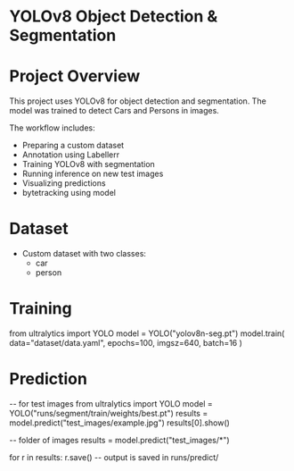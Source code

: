 # YOLOv8 Object Detection & Segmentation

# Project Overview

This project uses YOLOv8 for object detection and segmentation.
The model was trained to detect Cars and Persons in images.

The workflow includes:

- Preparing a custom dataset
- Annotation using Labellerr
- Training YOLOv8 with segmentation
- Running inference on new test images
- Visualizing predictions
- bytetracking using model

# Dataset

- Custom dataset with two classes:
  - car
  - person

# Training

from ultralytics import YOLO
model = YOLO("yolov8n-seg.pt")
model.train( data="dataset/data.yaml", epochs=100, imgsz=640, batch=16 )

# Prediction

-- for test images
from ultralytics import YOLO model = YOLO("runs/segment/train/weights/best.pt")
results = model.predict("test_images/example.jpg")
results[0].show()

-- folder of images
results = model.predict("test_images/\*")

for r in results:
r.save()
-- output is saved in runs/predict/
